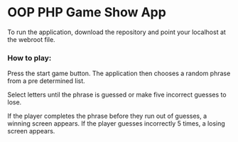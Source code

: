 # OOP PHP Game Show App

To run the application, download the repository and point your localhost at the webroot file.

### How to play:

Press the start game button. The application then chooses a random phrase from a pre determined list.

Select letters until the phrase is guessed or make five incorrect guesses to lose.

If the player completes the phrase before they run out of guesses, a winning screen appears. If the player guesses incorrectly 5 times, a losing screen appears.